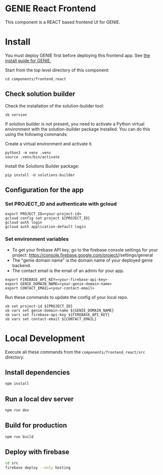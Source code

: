 # GENIE React Frontend
This component is a REACT based frontend UI for GENIE.

# Install
You must deploy GENIE first before deploying this frontend app.  See [the install guide for GENIE.](../../INSTALL.md)

Start from the top level directory of this component:
```
cd components/frontend_react
```

## Check solution builder

Check the installation of the solution-builder tool:
```
sb version
```

If solution builder is not present, you need to activate a Python virtual environment with the solution-builder package installed.  You can do this using the following commands:

Create a virtual environment and activate it.
```
python3 -m venv .venv
source .venv/bin/activate
```

Install the Solutions Builder package:
```
pip install -U solutions-builder
```

## Configuration for the app

### Set PROJECT_ID and authenticate with gcloud
```
export PROJECT_ID=<your-project-id>
gcloud config set project ${PROJECT_ID}
gcloud auth login
gcloud auth application-default login
```

### Set environment variables
- To get your firebase API key, go to the firebase console settings for your project: https://console.firebase.google.com/project/<your-project-id>/settings/general
- The "genie domain name" is the domain name of your deployed genie backend.
- The contact email is the email of an admin for your app.
```
export FIREBASE_API_KEY=<your-firebase-api-key>
export GENIE_DOMAIN_NAME=<your-genie-domain-name>
export CONTACT_EMAIL=<your-contact-email>
```

Run these commands to update the config of your local repo.
```
sb set project-id ${PROJECT_ID}
sb vars set genie-domain-name ${GENIE_DOMAIN_NAME}
sb vars set firebase-api-key ${FIREBASE_API_KEY}
sb vars set contact-email ${CONTACT_EMAIL}
```

# Local Development
Execute all these commands from the `components/frontend_react/src` directory.

## Install dependencies

```bash
npm install
```

## Run a local dev server

```bash
npm run dev
```

## Build for production

```bash
npm run build
```

## Deploy with firebase
```bash
cd src
firebase deploy --only hosting
```

